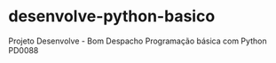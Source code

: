 # desenvolve-python-basico

Projeto Desenvolve - Bom Despacho 
Programação básica com Python
PD0088
